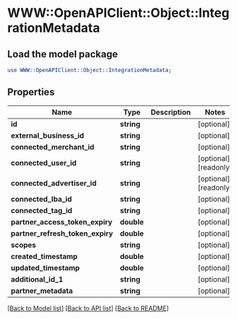 # WWW::OpenAPIClient::Object::IntegrationMetadata

## Load the model package
```perl
use WWW::OpenAPIClient::Object::IntegrationMetadata;
```

## Properties
Name | Type | Description | Notes
------------ | ------------- | ------------- | -------------
**id** | **string** |  | [optional] 
**external_business_id** | **string** |  | [optional] 
**connected_merchant_id** | **string** |  | [optional] 
**connected_user_id** | **string** |  | [optional] [readonly] 
**connected_advertiser_id** | **string** |  | [optional] [readonly] 
**connected_lba_id** | **string** |  | [optional] 
**connected_tag_id** | **string** |  | [optional] 
**partner_access_token_expiry** | **double** |  | [optional] 
**partner_refresh_token_expiry** | **double** |  | [optional] 
**scopes** | **string** |  | [optional] 
**created_timestamp** | **double** |  | [optional] 
**updated_timestamp** | **double** |  | [optional] 
**additional_id_1** | **string** |  | [optional] 
**partner_metadata** | **string** |  | [optional] 

[[Back to Model list]](../README.md#documentation-for-models) [[Back to API list]](../README.md#documentation-for-api-endpoints) [[Back to README]](../README.md)


